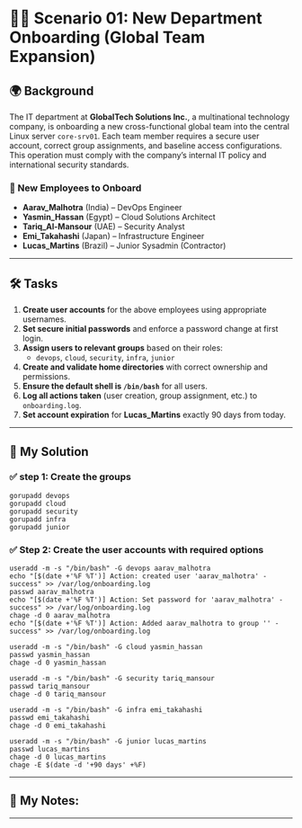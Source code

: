 # 🧑‍💻 Scenario 01: New Department Onboarding (Global Team Expansion)

## 🌍 Background

The IT department at **GlobalTech Solutions Inc.**, a multinational technology company, is onboarding a new cross-functional global team into the central Linux server `core-srv01`. Each team member requires a secure user account, correct group assignments, and baseline access configurations. This operation must comply with the company’s internal IT policy and international security standards.

### 🧭 New Employees to Onboard

- **Aarav_Malhotra** (India) – DevOps Engineer
- **Yasmin_Hassan** (Egypt) – Cloud Solutions Architect
- **Tariq_Al-Mansour** (UAE) – Security Analyst
- **Emi_Takahashi** (Japan) – Infrastructure Engineer
- **Lucas_Martins** (Brazil) – Junior Sysadmin (Contractor)

---

## 🛠️ Tasks

1. **Create user accounts** for the above employees using appropriate usernames.
2. **Set secure initial passwords** and enforce a password change at first login.
3. **Assign users to relevant groups** based on their roles:
   - `devops`, `cloud`, `security`, `infra`, `junior`
4. **Create and validate home directories** with correct ownership and permissions.
5. **Ensure the default shell is `/bin/bash`** for all users.
6. **Log all actions taken** (user creation, group assignment, etc.) to `onboarding.log`.
7. **Set account expiration** for **Lucas_Martins** exactly 90 days from today.

---

## 🧪 My Solution


### ✅ step 1: Create the groups
```
gorupadd devops
gorupadd cloud
gorupadd security
gorupadd infra
gorupadd junior
```

### ✅ Step 2: Create the user accounts with required options
```
useradd -m -s "/bin/bash" -G devops aarav_malhotra
echo "[$(date +'%F %T')] Action: created user 'aarav_malhotra' - success" >> /var/log/onboarding.log
passwd aarav_malhotra
echo "[$(date +'%F %T')] Action: Set password for 'aarav_malhotra' - success" >> /var/log/onboarding.log
chage -d 0 aarav_malhotra
echo "[$(date +'%F %T')] Action: Added aarav_malhotra to group '' - success" >> /var/log/onboarding.log

useradd -m -s "/bin/bash" -G cloud yasmin_hassan
passwd yasmin_hassan
chage -d 0 yasmin_hassan

useradd -m -s "/bin/bash" -G security tariq_mansour
passwd tariq_mansour
chage -d 0 tariq_mansour

useradd -m -s "/bin/bash" -G infra emi_takahashi
passwd emi_takahashi
chage -d 0 emi_takahashi

useradd -m -s "/bin/bash" -G junior lucas_martins
passwd lucas_martins
chage -d 0 lucas_martins
chage -E $(date -d '+90 days' +%F)
```


---

## 📝 My Notes:

---

